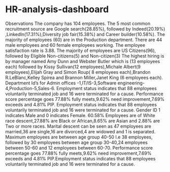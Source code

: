 # HR-analysis-dashboard
Observations
The company has 104 employees.
The 5 most common recruitment source are Google search(28.85%), followed by Indeed(20.19%) ,LinkedIn(17.31%),Diversity job  fair(15.38%) and Career builder(10.58%).
The majority of employees (60) are in the Production department.
There are 44 male employees and 60 female employees working.
The employee satisfaction rate is 3.88.
The majority of employees are US Citizens(96), followed by Eligible Non-citizens(5) and Non-citizen(3)
The highest hiring is by manager named Amy Dunn and Webster Butler which is (13 employees each) followed by Kissy Sullivan(12 employees),Michale Albert(9 employees),Elijah Gray and Simon Roup( 8 employees each),Brandon R.LeBlanc,Kelley Spirea and Brannon Miller,Janet King (6 employees each).
Department Id’s  for Admin offices -1,IT/IS-3,Software engineering-4,Production-5,Sales-6.
Employment status indicates that 88 employees voluntarily terminated  job and 16 were terminated for a cause. 
Performance score percentage goes 77.88% fully meets,9.62% need improvement,7.69% exceeds and 4.81% PIP.
Employment status indicates that 88 employees voluntarily terminated  job and 16 were terminated for a cause.
Gender ID 1 indicates Male and 0 indicates Female.
60.58% Employees are of White race descent,27.88% are Black or African,8.65% are Asian and 2.88% are Two or more races.
Marital descent can be seen as 47 employees are married,36 are single,16 are divorced,4 are widowed and 1 is separated.
Maximum employees are between age group 40-50 I.e 38 employees, followed by 30 employees between age group 30-40,24 employees between 50-60 and 12 employees between 60-70.
Performance score percentage goes 77.88% fully meets,9.62% need improvement,7.69% exceeds and 4.81% PIP.Employment status indicates that 88 employees voluntarily terminated  job and 16 were terminated for a cause.
